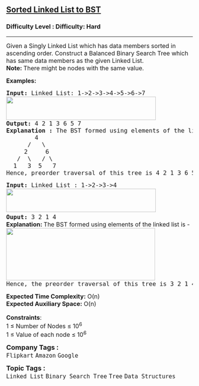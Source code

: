 <h2><a href="https://www.geeksforgeeks.org/problems/sorted-list-to-bst/1?page=1&difficulty=Hard&status=unsolved&sortBy=submissions">Sorted Linked List to BST</a></h2><h3>Difficulty Level : Difficulty: Hard</h3><hr><div class="problems_problem_content__Xm_eO"><p><span style="font-size: 12pt;">Given a Singly Linked List which has data members sorted in ascending order. Construct a&nbsp;Balanced Binary Search Tree&nbsp;which has same data members as the given Linked List.<br><strong>Note: </strong>There might be nodes with the same value.</span></p>
<p><span style="font-size: 12pt;"><strong>Examples:</strong></span></p>
<pre><span style="font-size: 12pt;"><strong>Input: </strong>Linked List: 1-&gt;2-&gt;3-&gt;4-&gt;5-&gt;6-&gt;7<br><img src="https://media.geeksforgeeks.org/img-practice/prod/addEditProblem/706336/Web/Other/blobid0_1722838240.png" width="404" height="63">
<strong>Output: </strong>4 2 1 3 6 5 7<br><strong>Explanation : </strong>The BST formed using elements of the linked list is -
        4
      /   \
     2     6
   /  \   / \
  1   3  5   7  
Hence, preorder traversal of this tree is 4 2 1 3 6 5 7
</span></pre>
<pre><span style="font-size: 12pt;"><strong>Input: </strong>Linked List : 1-&gt;2-&gt;3-&gt;4<br><img src="https://media.geeksforgeeks.org/img-practice/prod/addEditProblem/706336/Web/Other/blobid1_1722838295.png" width="404" height="63"> <br><strong>Ouput: </strong>3 2 1 4<br></span><strong style="font-size: 12pt; font-family: -apple-system, BlinkMacSystemFont, 'Segoe UI', Roboto, Oxygen, Ubuntu, Cantarell, 'Open Sans', 'Helvetica Neue', sans-serif;">Explanation: </strong><span style="font-size: 12pt; font-family: -apple-system, BlinkMacSystemFont, 'Segoe UI', Roboto, Oxygen, Ubuntu, Cantarell, 'Open Sans', 'Helvetica Neue', sans-serif;">The BST formed using elements of the linked list is -</span><br><span style="font-size: 12pt;"><img src="https://media.geeksforgeeks.org/img-practice/prod/addEditProblem/706336/Web/Other/blobid2_1722838310.png" width="402" height="141">
Hence, the preorder traversal of this tree is 3 2 1 4
</span></pre>
<div><span style="font-size: 12pt;"><strong>Expected Time Complexity:</strong> O(n)<br><strong>Expected Auxiliary Space:</strong> O(n)</span></div>
<div>&nbsp;</div>
<div><span style="font-size: 12pt;"><strong>Constraints</strong>:</span></div>
<div><span style="font-size: 12pt;">1 ≤ Number of Nodes ≤ 10<sup>6</sup></span></div>
<div><span style="font-size: 12pt;">1 ≤ Value of each node ≤ 10<sup>6</sup></span></div></div><p><span style=font-size:18px><strong>Company Tags : </strong><br><code>Flipkart</code>&nbsp;<code>Amazon</code>&nbsp;<code>Google</code>&nbsp;<br><p><span style=font-size:18px><strong>Topic Tags : </strong><br><code>Linked List</code>&nbsp;<code>Binary Search Tree</code>&nbsp;<code>Tree</code>&nbsp;<code>Data Structures</code>&nbsp;